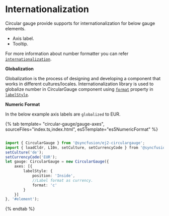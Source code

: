 # Internationalization

Circular gauge provide supports for internationalization for below gauge elements.

* Axis label.
* Tooltip.

For more information about number formatter you can refer
[`internationalization`](http://ej2.syncfusion.com/documentation/base/intl.html).

<!-- markdownlint-disable MD036 -->
**Globalization**

Globalization is the process of designing and developing a component that works in different cultures/locales.
Internationalization library is used to globalize number in CircularGauge component
using [`format`](../api/circular-gauge/label#format-string) property in [`labelStyle`](../api/circular-gauge/label).

<!-- markdownlint-disable MD036 -->
**Numeric Format**

In the below example axis labels are `globalized` to EUR.

{% tab template= "circular-gauge/gauge-axes", sourceFiles="index.ts,index.html", es5Template="es5NumericFormat" %}

```typescript

import { CircularGauge } from '@syncfusion/ej2-circulargauge';
import { loadCldr, L10n, setCulture, setCurrencyCode } from '@syncfusion/ej2-base';
setCulture('de');
setCurrencyCode('EUR');
let gauge: CircularGauge = new CircularGauge({
    axes: [{
        labelStyle: {
            position: 'Inside',
            //Label format as currency.
            format: 'c'
        }
    }]
}, '#element');

```

{% endtab %}